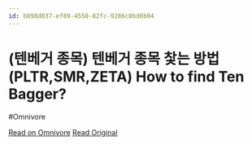 ```yaml
---
id: b898d037-ef89-4550-82fc-9286c0bd8b04
---
```


# (텐베거 종목) 텐베거 종목 찿는 방법(PLTR,SMR,ZETA) How to find Ten Bagger?
#Omnivore

[Read on Omnivore](https://omnivore.app/me/https-youtube-com-watch-v-t-0-ga-oi-tsxh-m-192c830e375)
[Read Original](https://youtube.com/watch?v=T0GAOiTsxhM)


